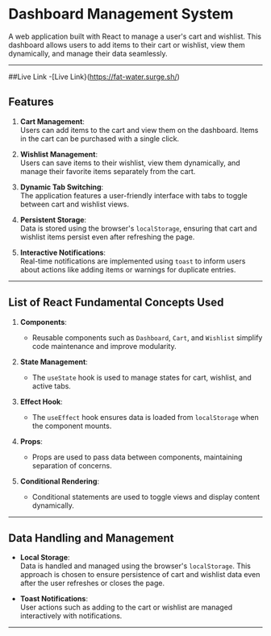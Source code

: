 # Dashboard Management System

A web application built with React to manage a user's cart and wishlist. This dashboard allows users to add items to their cart or wishlist, view them dynamically, and manage their data seamlessly.

---

##Live Link 
-[Live Link}(https://fat-water.surge.sh/)

## Features

1. **Cart Management**:  
   Users can add items to the cart and view them on the dashboard. Items in the cart can be purchased with a single click.

2. **Wishlist Management**:  
   Users can save items to their wishlist, view them dynamically, and manage their favorite items separately from the cart.

3. **Dynamic Tab Switching**:  
   The application features a user-friendly interface with tabs to toggle between cart and wishlist views.

4. **Persistent Storage**:  
   Data is stored using the browser's `localStorage`, ensuring that cart and wishlist items persist even after refreshing the page.

5. **Interactive Notifications**:  
   Real-time notifications are implemented using `toast` to inform users about actions like adding items or warnings for duplicate entries.

---

## List of React Fundamental Concepts Used

1. **Components**:  
   - Reusable components such as `Dashboard`, `Cart`, and `Wishlist` simplify code maintenance and improve modularity.

2. **State Management**:  
   - The `useState` hook is used to manage states for cart, wishlist, and active tabs.

3. **Effect Hook**:  
   - The `useEffect` hook ensures data is loaded from `localStorage` when the component mounts.

4. **Props**:  
   - Props are used to pass data between components, maintaining separation of concerns.

5. **Conditional Rendering**:  
   - Conditional statements are used to toggle views and display content dynamically.

---

## Data Handling and Management

- **Local Storage**:  
  Data is handled and managed using the browser's `localStorage`. This approach is chosen to ensure persistence of cart and wishlist data even after the user refreshes or closes the page.

- **Toast Notifications**:  
  User actions such as adding to the cart or wishlist are managed interactively with notifications.

---


